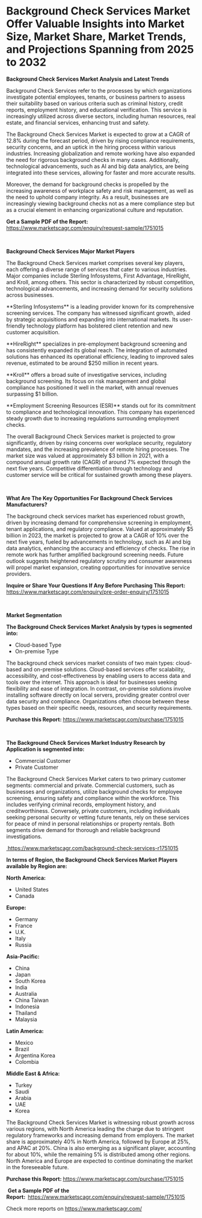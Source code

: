 <p><h1>Background Check Services Market Offer Valuable Insights into Market Size, Market Share, Market Trends, and Projections Spanning from 2025 to 2032</h1></p><p><strong>Background Check Services Market Analysis and Latest Trends</strong></p>
<p><p>Background Check Services refer to the processes by which organizations investigate potential employees, tenants, or business partners to assess their suitability based on various criteria such as criminal history, credit reports, employment history, and educational verification. This service is increasingly utilized across diverse sectors, including human resources, real estate, and financial services, enhancing trust and safety.</p><p>The Background Check Services Market is expected to grow at a CAGR of 12.8% during the forecast period, driven by rising compliance requirements, security concerns, and an uptick in the hiring process within various industries. Increasing globalization and remote working have also expanded the need for rigorous background checks in many cases. Additionally, technological advancements, such as AI and big data analytics, are being integrated into these services, allowing for faster and more accurate results. </p><p>Moreover, the demand for background checks is propelled by the increasing awareness of workplace safety and risk management, as well as the need to uphold company integrity. As a result, businesses are increasingly viewing background checks not as a mere compliance step but as a crucial element in enhancing organizational culture and reputation.</p></p>
<p><strong>Get a Sample PDF of the Report:&nbsp;</strong> <a href="https://www.marketscagr.com/enquiry/request-sample/1751015?utm_campaign=2637&utm_medium=2&utm_source=Github&utm_content=ia&utm_term=09032025&utm_id=background-check-services">https://www.marketscagr.com/enquiry/request-sample/1751015</a></p>
<p>&nbsp;</p>
<p><strong>Background Check Services Major Market Players</strong></p>
<p><p>The Background Check Services market comprises several key players, each offering a diverse range of services that cater to various industries. Major companies include Sterling Infosystems, First Advantage, HireRight, and Kroll, among others. This sector is characterized by robust competition, technological advancements, and increasing demand for security solutions across businesses.</p><p>**Sterling Infosystems** is a leading provider known for its comprehensive screening services. The company has witnessed significant growth, aided by strategic acquisitions and expanding into international markets. Its user-friendly technology platform has bolstered client retention and new customer acquisition.</p><p>**HireRight** specializes in pre-employment background screening and has consistently expanded its global reach. The integration of automated solutions has enhanced its operational efficiency, leading to improved sales revenue, estimated to be around $250 million in recent years.</p><p>**Kroll** offers a broad suite of investigative services, including background screening. Its focus on risk management and global compliance has positioned it well in the market, with annual revenues surpassing $1 billion.</p><p>**Employment Screening Resources (ESR)** stands out for its commitment to compliance and technological innovation. This company has experienced steady growth due to increasing regulations surrounding employment checks. </p><p>The overall Background Check Services market is projected to grow significantly, driven by rising concerns over workplace security, regulatory mandates, and the increasing prevalence of remote hiring processes. The market size was valued at approximately $3 billion in 2021, with a compound annual growth rate (CAGR) of around 7% expected through the next five years. Competitive differentiation through technology and customer service will be critical for sustained growth among these players.</p></p>
<p>&nbsp;</p>
<p><strong>What Are The Key Opportunities For Background Check Services Manufacturers?</strong></p>
<p><p>The background check services market has experienced robust growth, driven by increasing demand for comprehensive screening in employment, tenant applications, and regulatory compliance. Valued at approximately $5 billion in 2023, the market is projected to grow at a CAGR of 10% over the next five years, fueled by advancements in technology, such as AI and big data analytics, enhancing the accuracy and efficiency of checks. The rise in remote work has further amplified background screening needs. Future outlook suggests heightened regulatory scrutiny and consumer awareness will propel market expansion, creating opportunities for innovative service providers.</p></p>
<p><strong>Inquire or Share Your Questions If Any Before Purchasing This Report:</strong> <a href="https://www.marketscagr.com/enquiry/pre-order-enquiry/1751015?utm_campaign=2637&utm_medium=2&utm_source=Github&utm_content=ia&utm_term=09032025&utm_id=background-check-services">https://www.marketscagr.com/enquiry/pre-order-enquiry/1751015</a></p>
<p>&nbsp;</p>
<p><strong>Market Segmentation</strong></p>
<p><strong>The Background Check Services Market Analysis by types is segmented into:</strong></p>
<p><ul><li>Cloud-based Type</li><li>On-premise Type</li></ul></p>
<p><p>The background check services market consists of two main types: cloud-based and on-premise solutions. Cloud-based services offer scalability, accessibility, and cost-effectiveness by enabling users to access data and tools over the internet. This approach is ideal for businesses seeking flexibility and ease of integration. In contrast, on-premise solutions involve installing software directly on local servers, providing greater control over data security and compliance. Organizations often choose between these types based on their specific needs, resources, and security requirements.</p></p>
<p><strong>Purchase this Report:&nbsp;</strong><a href="https://www.marketscagr.com/purchase/1751015?utm_campaign=2637&utm_medium=2&utm_source=Github&utm_content=ia&utm_term=09032025&utm_id=background-check-services">https://www.marketscagr.com/purchase/1751015</a></p>
<p>&nbsp;</p>
<p><strong>The Background Check Services Market Industry Research by Application is segmented into:</strong></p>
<p><ul><li>Commercial Customer</li><li>Private Customer</li></ul></p>
<p><p>The Background Check Services Market caters to two primary customer segments: commercial and private. Commercial customers, such as businesses and organizations, utilize background checks for employee screening, ensuring safety and compliance within the workforce. This includes verifying criminal records, employment history, and creditworthiness. Conversely, private customers, including individuals seeking personal security or vetting future tenants, rely on these services for peace of mind in personal relationships or property rentals. Both segments drive demand for thorough and reliable background investigations.</p></p>
<p><a href="https://www.marketscagr.com/background-check-services-r1751015?utm_campaign=2637&utm_medium=2&utm_source=Github&utm_content=ia&utm_term=09032025&utm_id=background-check-services">&nbsp;https://www.marketscagr.com/background-check-services-r1751015</a></p>
<p><strong>In terms of Region, the Background Check Services Market Players available by Region are:</strong></p>
<p>
    <p> <strong> North America: </strong>
        <ul>
            <li>United States</li>
            <li>Canada</li>
        </ul>
        </p> 
    <p> <strong> Europe: </strong>
        <ul>
            <li>Germany</li>
            <li>France</li>
            <li>U.K.</li>
            <li>Italy</li>
            <li>Russia</li>
        </ul>
        </p> 
    <p> <strong> Asia-Pacific: </strong>
        <ul>
            <li>China</li>
            <li>Japan</li>
            <li>South Korea</li>
            <li>India</li>
            <li>Australia</li>
            <li>China Taiwan</li>
            <li>Indonesia</li>
            <li>Thailand</li>
            <li>Malaysia</li>
        </ul>
        </p> 
    <p> <strong> Latin America: </strong>
        <ul>
            <li>Mexico</li>
            <li>Brazil</li>
            <li>Argentina Korea</li>
            <li>Colombia</li>
        </ul>
        </p> 
    <p> <strong> Middle East & Africa: </strong>
        <ul>
            <li>Turkey</li>
            <li>Saudi</li>
            <li>Arabia</li>
            <li>UAE</li>
            <li>Korea</li>
        </ul>
    </p>
    </p>
<p><p>The Background Check Services Market is witnessing robust growth across various regions, with North America leading the charge due to stringent regulatory frameworks and increasing demand from employers. The market share is approximately 40% in North America, followed by Europe at 25%, and APAC at 20%. China is also emerging as a significant player, accounting for about 10%, while the remaining 5% is distributed among other regions. North America and Europe are expected to continue dominating the market in the foreseeable future.</p></p>
<p><strong>Purchase this Report: </strong><a href="https://www.marketscagr.com/purchase/1751015?utm_campaign=2637&utm_medium=2&utm_source=Github&utm_content=ia&utm_term=09032025&utm_id=background-check-services">https://www.marketscagr.com/purchase/1751015</a></p>
<p>&nbsp;<strong>Get a Sample PDF of the Report:&nbsp;&nbsp;</strong><a href="https://www.marketscagr.com/enquiry/request-sample/1751015?utm_campaign=2637&utm_medium=2&utm_source=Github&utm_content=ia&utm_term=09032025&utm_id=background-check-services">https://www.marketscagr.com/enquiry/request-sample/1751015</a></p>
<p><strong></strong></p>
<p>Check more reports on <a href="https://www.marketscagr.com/?utm_campaign=2637&utm_medium=2&utm_source=Github&utm_content=ia&utm_term=09032025&utm_id=background-check-services">https://www.marketscagr.com/</a></p>